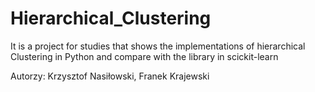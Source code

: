 # Hierarchical_Clustering
It is a project for studies that shows the implementations of hierarchical Clustering in Python and compare with the library in scickit-learn

Autorzy: Krzysztof Nasiłowski, Franek Krajewski
